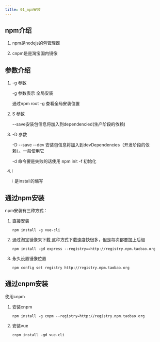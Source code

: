 ```yaml
---
title: 01_npm安装
---
```

## npm介绍

1. npm是nodejs的包管理器

2. cnpm是是淘宝国内镜像

## 参数介绍

1. -g 参数

   -g 参数表示 全局安装

   通过npm root  -g 查看全局安装位置

2. S 参数

   --save安装包信息将加入到dependencied(生产阶段的依赖)

3. -D 参数

    -D --save --dev 安装包信息将加入到devDependencies（开发阶段的依赖）。一般使用它

   -d 命令要是失败的话使用 npm init -f 初始化

4. i

   i 是install的缩写

## 通过npm安装

npm安装有三种方式：

1. 直接安装

   ```
   npm install -g vue-cli
   ```

2. 通过淘宝镜像来下载,这种方式下载速度快很多，但是每次都要加上后缀

   ```
   npm install -gd express --registry==http://registry.npm.taobao.org
   ```

3. 永久设置镜像位置

   ```
   npm config set registry http://registry.npm.taobao.org
   ```

## 通过cnpm安装

使用cnpm

1. 安装cnpm

   ```
   npm install -g cnpm --registry=http://registry.npm.taobao.org
   ```

2. 安装vue

   ```
   cnpm install -gd vue-cli
   ```
